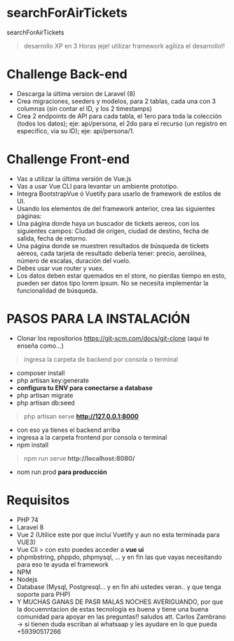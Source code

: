 # searchForAirTickets
searchForAirTickets
> desarrollo XP en 3 Horas jeje! utilizar framework agiliza el desarrollo!!

# Challenge Back-end
- Descarga la última version de Laravel (8)
- Crea migraciones, seeders y modelos, para 2 tablas, cada una con 3 columnas (sin contar el ID, y los 2 timestamps)
- Crea 2 endpoints de API para cada tabla, el 1ero para toda la colección (todos los datos); eje: api/persona, el 2do para el recurso (un registro en especifico, via su ID); eje: api/persona/1.

# Challenge Front-end
- Vas a utilizar la última versión de Vue.js
- Vas a usar Vue CLI para levantar un ambiente prototipo.
- Integra BootstrapVue ó Vuetify para usarlo de framework de estilos de UI.
- Usando los elementos de del framework anterior, crea las siguientes páginas:
- Una página donde haya un buscador de tickets aereos, con los siguientes campos: Ciudad de origen, ciudad de destino, fecha de salida, fecha de retorno.
- Una página donde se muestren resultados de búsqueda de tickets aéreos, cada tarjeta de resultado debería tener: precio, aerolínea, número de escalas, duración del vuelo.
- Debes usar vue router y vuex.
- Los datos deben estar quemados en el store, no pierdas tiempo en esto, pueden ser datos tipo lorem ipsum. No se necesita implementar la funcionalidad de búsqueda.


# PASOS PARA LA INSTALACIÓN 
- Clonar los repositorios https://git-scm.com/docs/git-clone (aqui te enseña como...)
> ingresa la carpeta de backend por consola o terminal
- composer install 
- php artisan key:generate
- **configura tu ENV para conectarse a database**
- php artisan migrate
- php artisan db:seed
> php artisan serve **http://127.0.0.1:8000**
- con eso ya tienes el backend arriba
- ingresa a la carpeta frontend por consola o terminal
- npm install
> npm run serve **http://localhost:8080/**
- nom run prod **para producción**

# Requisitos
- PHP 74
- Laravel 8
- Vue 2 (Utilice este por que incluí Vuetify y aun no esta terminada para VUE3)
- Vue Cli > con esto puedes acceder a **vue ui**
- phpmbstring, phppdo, phpmysql, ... y en fin las que vayas necesitando para eso te ayuda el framework 
- NPM
- Nodejs
- Database (Mysql, Postgresql... y en fin ahi ustedes veran.. y que tenga soporte para PHP)
- Y MUCHAS GANAS DE PASR MALAS NOCHES AVERIGUANDO, por que la docuemntacion de estas tecnología es buena y tiene una buena comunidad para apoyar en las preguntas!!
saludos att. Carlos Zambrano -> si tienen duda escriban al whatsaap y les ayudare en lo que pueda +59390517266
